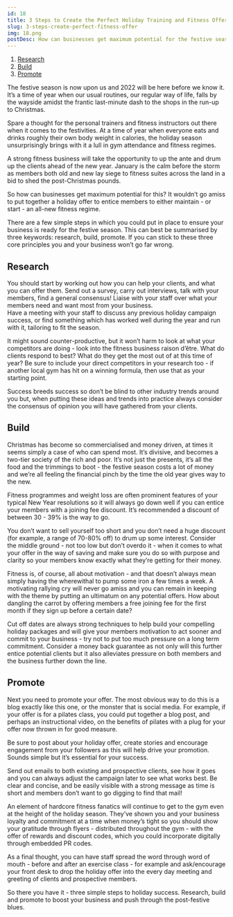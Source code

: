 ```yaml
---
id: 18
title: 3 Steps to Create the Perfect Holiday Training and Fitness Offer
slug: 3-steps-create-perfect-fitness-offer
img: 18.png
postDesc: How can businesses get maximum potential for the festive season?
---
```


1. [Research](#research)
2. [Build](#build)
3. [Promote](#promote)

The festive season is now upon us and 2022 will be here before we know it. It’s a time of year when our usual routines, our regular way of life, falls by the wayside amidst the frantic last-minute dash to the shops in the run-up to Christmas.

Spare a thought for the personal trainers and fitness instructors out there when it comes to the festivities. At a time of year when everyone eats and drinks roughly their own body weight in calories, the holiday season unsurprisingly brings with it a lull in gym attendance and fitness regimes.

A strong fitness business will take the opportunity to up the ante and drum up the clients ahead of the new year. January is the calm before the storm as members both old and new lay siege to fitness suites across the land in a bid to shed the post-Christmas pounds.

So how can businesses get maximum potential for this? It wouldn’t go amiss to put together a holiday offer to entice members to either maintain - or start - an all-new fitness regime.

There are a few simple steps in which you could put in place to ensure your business is ready for the festive season. This can best be summarised by three keywords: research, build, promote. If you can stick to these three core principles you and your business won’t go far wrong.

## Research

You should start by working out how you can help your clients, and what you can offer them. Send out a survey, carry out interviews, talk with your members, find a general consensus! Liaise with your staff over what your members need and want most from your business.  
Have a meeting with your staff to discuss any previous holiday campaign success, or find something which has worked well during the year and run with it, tailoring to fit the season.

It might sound counter-productive, but it won’t harm to look at what your competitors are doing - look into the fitness business raison d’être. What do clients respond to best? What do they get the most out of at this time of year? Be sure to include your direct competitors in your research too - if another local gym has hit on a winning formula, then use that as your starting point.

Success breeds success so don’t be blind to other industry trends around you but, when putting these ideas and trends into practice always consider the consensus of opinion you will have gathered from your clients.

## Build

Christmas has become so commercialised and money driven, at times it seems simply a case of who can spend most. It’s divisive, and becomes a two-tier society of the rich and poor. It’s not just the presents, it’s all the food and the trimmings to boot - the festive season costs a lot of money and we’re all feeling the financial pinch by the time the old year gives way to the new.

Fitness programmes and weight loss are often prominent features of your typical New Year resolutions so it will always go down well if you can entice your members with a joining fee discount. It’s recommended a discount of between 30 - 39% is the way to go.

You don’t want to sell yourself too short and you don’t need a huge discount (for example, a range of 70-80% off) to drum up some interest. Consider the middle ground - not too low but don’t overdo it - when it comes to what your offer in the way of saving and make sure you do so with purpose and clarity so your members know exactly what they’re getting for their money.

Fitness is, of course, all about motivation - and that doesn’t always mean simply having the wherewithal to pump some iron a few times a week. A motivating rallying cry will never go amiss and you can remain in keeping with the theme by putting an ultimatum on any potential offers. How about dangling the carrot by offering members a free joining fee for the first month if they sign up before a certain date?

Cut off dates are always strong techniques to help build your compelling holiday packages and will give your members motivation to act sooner and commit to your business - try not to put too much pressure on a long term commitment. Consider a money back guarantee as not only will this further entice potential clients but it also alleviates pressure on both members and the business further down the line.

## Promote

Next you need to promote your offer. The most obvious way to do this is a blog exactly like this one, or the monster that is social media. For example, if your offer is for a pilates class, you could put together a blog post, and perhaps an instructional video, on the benefits of pilates with a plug for your offer now thrown in for good measure.

Be sure to post about your holiday offer, create stories and encourage engagement from your followers as this will help drive your promotion. Sounds simple but it’s essential for your success.

Send out emails to both existing and prospective clients, see how it goes and you can always adjust the campaign later to see what works best. Be clear and concise, and be easily visible with a strong message as time is short and members don’t want to go digging to find that mail!

An element of hardcore fitness fanatics will continue to get to the gym even at the height of the holiday season. They’ve shown you and your business loyalty and commitment at a time when money’s tight so you should show your gratitude through flyers - distributed throughout the gym - with the offer of rewards and discount codes, which you could incorporate digitally through embedded PR codes.

As a final thought, you can have staff spread the word through word of mouth - before and after an exercise class - for example and ask/encourage your front desk to drop the holiday offer into the every day meeting and greeting of clients and prospective members.

So there you have it - three simple steps to holiday success. Research, build and promote to boost your business and push through the post-festive blues.